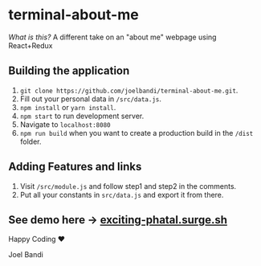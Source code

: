 # terminal-about-me
*What is this?* A different take on an "about me" webpage using React+Redux  


## Building the application
1. `git clone https://github.com/joelbandi/terminal-about-me.git`.
2. Fill out your personal data in `/src/data.js`.
3. `npm install` or `yarn install`.
4. `npm start` to run development server.
5. Navigate to `localhost:8080`
6. `npm run build` when you want to create a production build in the `/dist` folder.

## Adding Features and links
1. Visit `/src/module.js` and follow step1 and step2 in the comments.
2. Put all your constants in `src/data.js` and export it from there.

See demo here -> [exciting-phatal.surge.sh](http://exciting-phatal.surge.sh/)
---

Happy Coding :heart:

Joel Bandi